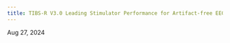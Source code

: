 ```yaml
---
title: TIBS-R V3.0 Leading Stimulator Performance for Artifact-free EEG and Closed-Loop Protocols
---
```


Aug 27, 2024


